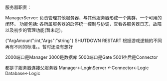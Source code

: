 服务器职责：

ManagerServer:
负责管理其他服务器，与其他服务器形成一个集群，一个可用的闭环。
功能包括: 各所属服务器的启停统一控制与协调，查看各服务器日志，故障以及初步的管理功能(暂未定)。


{"ArgAmount":int,"Args":"string"}
SHUTDOWN
RESTART
根据游戏逻辑的不同再有不同的标准。。暂时还没有想好

2000端口是Manager
3000是数据库
5000端口是Gate
5001往后是Connector

都是子服务器连接父服务器
Manager<-LoginServer
       <-Connector<-Logic
          Database<-Logic
